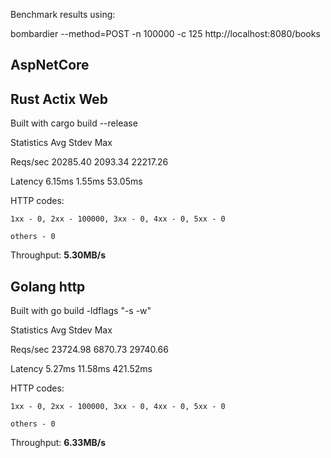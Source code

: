 
Benchmark results using:

bombardier --method=POST -n 100000 -c 125 http://localhost:8080/books

## AspNetCore



## Rust Actix Web

Built with cargo build --release

Statistics        Avg      Stdev        Max

  Reqs/sec     20285.40    2093.34   22217.26

  Latency        6.15ms     1.55ms    53.05ms

  HTTP codes:

    1xx - 0, 2xx - 100000, 3xx - 0, 4xx - 0, 5xx - 0

    others - 0

  Throughput:     **5.30MB/s**



## Golang http

Built with go build -ldflags "-s -w"

Statistics        Avg      Stdev        Max

  Reqs/sec     23724.98    6870.73   29740.66

  Latency        5.27ms    11.58ms   421.52ms

  HTTP codes:

    1xx - 0, 2xx - 100000, 3xx - 0, 4xx - 0, 5xx - 0

    others - 0

  Throughput:     **6.33MB/s**





